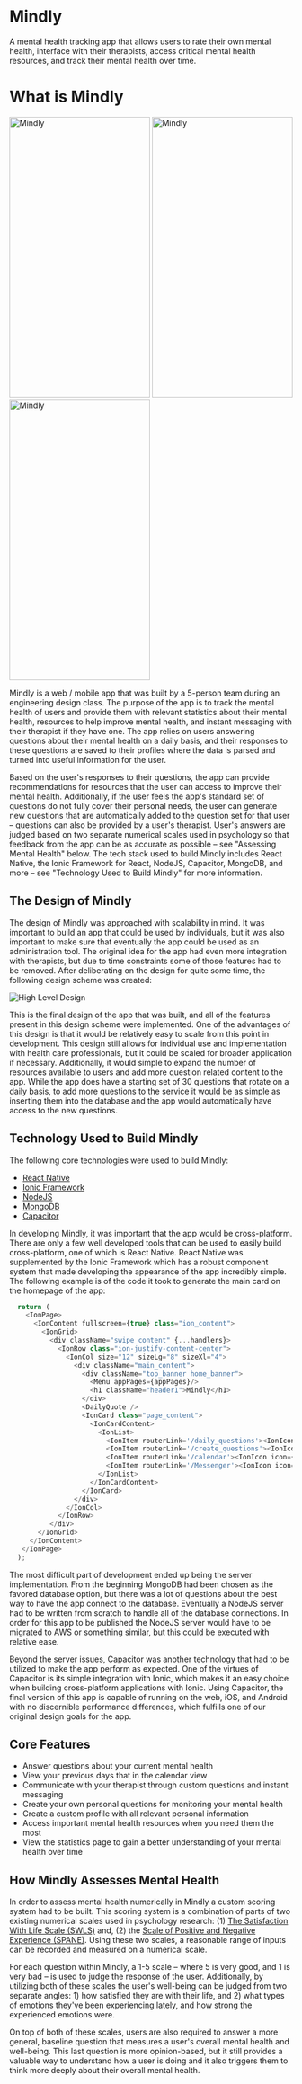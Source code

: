# Mindly
A mental health tracking app that allows users to rate their own mental health, interface with their therapists, access critical mental health resources, and track their mental health over time.

# What is Mindly
<img src="https://github.com/Robbyswimmer/Mindly/blob/master/mindly-images/mindly-signin.png?raw=true" alt="Mindly" width="250" height="500"/> <img src="https://github.com/Robbyswimmer/Mindly/blob/master/mindly-images/mindly-home.JPG?raw=true" alt="Mindly" width="250" height="500"/> <img src="https://github.com/Robbyswimmer/Mindly/blob/master/mindly-images/mindly-stats.JPG?raw=true" alt="Mindly" width="250" height="500"/>

Mindly is a web / mobile app that was built by a 5-person team during an engineering design class. The purpose of the app is to track the mental health of users and provide them with relevant statistics about their mental health, resources to help improve mental health, and instant messaging with their therapist if they have one. The app relies on users answering questions about their mental health on a daily basis, and their responses to these questions are saved to their profiles where the data is parsed and turned into useful information for the user. 

Based on the user's responses to their questions, the app can provide recommendations for resources that the user can access to improve their mental health. Additionally, if the user feels the app's standard set of questions do not fully cover their personal needs, the user can generate new questions that are automatically added to the question set for that user – questions can also be provided by a user's therapist. User's answers are judged based on two separate numerical scales used in psychology so that feedback from the app can be as accurate as possible – see "Assessing Mental Health" below. The tech stack used to build Mindly includes React Native, the Ionic Framework for React, NodeJS, Capacitor, MongoDB, and more – see "Technology Used to Build Mindly" for more information.

## The Design of Mindly

The design of Mindly was approached with scalability in mind. It was important to build an app that could be used by individuals, but it was also important to make sure that eventually the app could be used as an administration tool. The original idea for the app had even more integration with therapists, but due to time constraints some of those features had to be removed. After deliberating on the design for quite some time, the following design scheme was created: 

![High Level Design](https://github.com/Robbyswimmer/Mindly/blob/master/mindly-images/Screen%20Shot%202020-04-20%20at%202.01.47%20PM.png?raw=true)

This is the final design of the app that was built, and all of the features present in this design scheme were implemented. One of the advantages of this design is that it would be relatively easy to scale from this point in development. This design still allows for individual use and implementation with health care professionals, but it could be scaled for broader application if necessary. Additionally, it would simple to expand the number of resources available to users and add more question related content to the app. While the app does have a starting set of 30 questions that rotate on a daily basis, to add more questions to the service it would be as simple as inserting them into the database and the app would automatically have access to the new questions. 

## Technology Used to Build Mindly

The following core technologies were used to build Mindly:

* [React Native](https://reactnative.dev/)
* [Ionic Framework](https://ionicframework.com/)
* [NodeJS](https://nodejs.org/en/)
* [MongoDB](https://www.mongodb.com/)
* [Capacitor](https://capacitor.ionicframework.com/)

In developing Mindly, it was important that the app would be cross-platform. There are only a few well developed tools that can be used to easily build cross-platform, one of which is React Native. React Native was supplemented by the Ionic Framework which has a robust component system that made developing the appearance of the app incredibly simple.  The following example is of the code it took to generate the main card on the homepage of the app:

```JavaScript
  return (
    <IonPage>
      <IonContent fullscreen={true} class="ion_content">
        <IonGrid>
          <div className="swipe_content" {...handlers}>
            <IonRow class="ion-justify-content-center">
              <IonCol size="12" sizeLg="8" sizeXl="4">
                <div className="main_content">
                  <div className="top_banner home_banner">
                    <Menu appPages={appPages}/>
                    <h1 className="header1">Mindly</h1>
                  </div>
                  <DailyQuote />
                  <IonCard class="page_content">
                    <IonCardContent>
                      <IonList>
                        <IonItem routerLink='/daily_questions'><IonIcon icon={clipboardOutline} slot="start"/>Daily Questionaire</IonItem>
                        <IonItem routerLink='/create_questions'><IonIcon icon={pencilOutline} slot="start"/>Create Questionaire</IonItem>
                        <IonItem routerLink='/calendar'><IonIcon icon={calendarOutline} slot="start"/>Calendar View</IonItem>
                        <IonItem routerLink='/Messenger'><IonIcon icon={mailOutline} slot="start"/>Contact Theraprist</IonItem>
                      </IonList>
                    </IonCardContent>
                  </IonCard>
                </div>
              </IonCol>
            </IonRow>
          </div>
       </IonGrid>
     </IonContent>
   </IonPage>
  );
```
The most difficult part of development ended up being the server implementation. From the beginning MongoDB had been chosen as the favored database option, but there was a lot of questions about the best way to have the app connect to the database. Eventually a NodeJS server had to be written from scratch to handle all of the database connections. In order for this app to be published the NodeJS server would have to be migrated to AWS or something similar, but this could be executed with relative ease. 

Beyond the server issues, Capacitor was another technology that had to be utilized to make the app perform as expected. One of the virtues of Capacitor is its simple integration with Ionic, which makes it an easy choice when building cross-platform applications with Ionic. Using Capacitor, the final version of this app is capable of running on the web, iOS, and Android with no discernible performance differences, which fulfills one of our original design goals for the app.

## Core Features

* Answer questions about your current mental health
* View your previous days that in the calendar view 
* Communicate with your therapist through custom questions and instant messaging
* Create your own personal questions for monitoring your mental health
* Create a custom profile with all relevant personal information
* Access important mental health resources when you need them the most
* View the statistics page to gain a better understanding of your mental health over time

## How Mindly Assesses Mental Health

In order to assess mental health numerically in Mindly a custom scoring system had to be built. This scoring system is a combination of parts of two existing numerical scales used in psychology research: (1) [The Satisfaction With Life Scale (SWLS)](http://labs.psychology.illinois.edu/~ediener/SWLS.html) and, (2) the [Scale of Positive and Negative Experience (SPANE)](http://labs.psychology.illinois.edu/~ediener/SPANE.html). Using these two scales, a reasonable range of inputs can be recorded and measured on a numerical scale. 

For each question within Mindly, a 1-5 scale – where 5 is very good, and 1 is very bad – is used to judge the response of the user. Additionally, by utilizing both of these scales the user's well-being can be judged from two separate angles: 1) how satisfied they are with their life, and 2) what types of emotions they've been experiencing lately, and how strong the experienced emotions were. 

On top of both of these scales, users are also required to answer a more general, baseline question that measures a user's overall mental health and well-being. This last question is more opinion-based, but it still provides a valuable way to understand how a user is doing and it also triggers them to think more deeply about their overall mental health.


